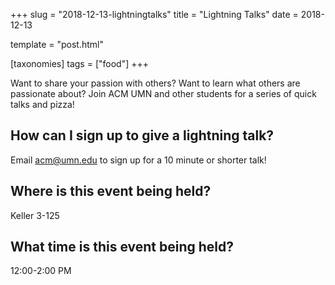 +++
slug = "2018-12-13-lightningtalks"
title = "Lightning Talks"
date = 2018-12-13

template = "post.html"

[taxonomies]
tags = ["food"]
+++

<!-- more -->

Want to share your passion with others? Want to learn what others are
passionate about? Join ACM UMN and other students for a series of quick
talks and pizza!  

## How can I sign up to give a lightning talk?  
Email acm@umn.edu to sign up for a 10 minute or shorter talk!  

## Where is this event being held?  
Keller 3-125  

## What time is this event being held?  
12:00-2:00 PM  
